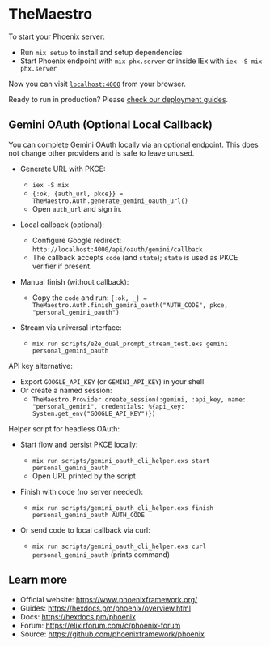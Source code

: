 # TheMaestro

To start your Phoenix server:

* Run `mix setup` to install and setup dependencies
* Start Phoenix endpoint with `mix phx.server` or inside IEx with `iex -S mix phx.server`

Now you can visit [`localhost:4000`](http://localhost:4000) from your browser.

Ready to run in production? Please [check our deployment guides](https://hexdocs.pm/phoenix/deployment.html).

## Gemini OAuth (Optional Local Callback)

You can complete Gemini OAuth locally via an optional endpoint. This does not change other providers and is safe to leave unused.

- Generate URL with PKCE:
  - `iex -S mix`
  - `{:ok, {auth_url, pkce}} = TheMaestro.Auth.generate_gemini_oauth_url()`
  - Open `auth_url` and sign in.

- Local callback (optional):
  - Configure Google redirect: `http://localhost:4000/api/oauth/gemini/callback`
  - The callback accepts `code` (and `state`); `state` is used as PKCE verifier if present.

- Manual finish (without callback):
  - Copy the `code` and run: `{:ok, _} = TheMaestro.Auth.finish_gemini_oauth("AUTH_CODE", pkce, "personal_gemini_oauth")`

- Stream via universal interface:
  - `mix run scripts/e2e_dual_prompt_stream_test.exs gemini personal_gemini_oauth`

API key alternative:
- Export `GOOGLE_API_KEY` (or `GEMINI_API_KEY`) in your shell
- Or create a named session:
  - `TheMaestro.Provider.create_session(:gemini, :api_key, name: "personal_gemini", credentials: %{api_key: System.get_env("GOOGLE_API_KEY")})`

Helper script for headless OAuth:

- Start flow and persist PKCE locally:
  - `mix run scripts/gemini_oauth_cli_helper.exs start personal_gemini_oauth`
  - Open URL printed by the script

- Finish with code (no server needed):
  - `mix run scripts/gemini_oauth_cli_helper.exs finish personal_gemini_oauth AUTH_CODE`

- Or send code to local callback via curl:
  - `mix run scripts/gemini_oauth_cli_helper.exs curl personal_gemini_oauth` (prints command)

## Learn more

* Official website: https://www.phoenixframework.org/
* Guides: https://hexdocs.pm/phoenix/overview.html
* Docs: https://hexdocs.pm/phoenix
* Forum: https://elixirforum.com/c/phoenix-forum
* Source: https://github.com/phoenixframework/phoenix
